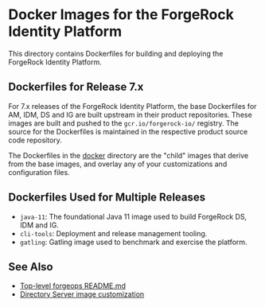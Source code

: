 # Docker Images for the ForgeRock Identity Platform

This directory contains Dockerfiles for building and deploying the ForgeRock 
Identity Platform.

## Dockerfiles for Release 7.x

For 7.x releases of the ForgeRock Identity Platform, the base Dockerfiles for 
AM, IDM, DS and IG are built upstream in their product repositories. These 
images are built and pushed to the `gcr.io/forgerock-io/` registry. The source 
for the Dockerfiles is maintained in the respective product source code 
repository. 

The Dockerfiles in the [docker](./) directory are the "child" images that 
derive from the base images, and overlay any of your customizations and 
configuration files. 

## Dockerfiles Used for Multiple Releases

* `java-11`: The foundational Java 11 image used to build ForgeRock DS, IDM and 
  IG.
* `cli-tools`: Deployment and release management tooling.
* `gatling`: Gatling image used to benchmark and exercise the platform.

 ## See Also

* [Top-level forgeops README.md](../README.md)
* [Directory Server image customization](ds/README-DS.md)